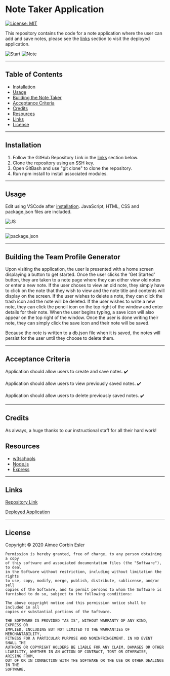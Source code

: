 # Note Taker Application

[![License: MIT](https://img.shields.io/badge/License-MIT-yellow.svg)](https://opensource.org/licenses/MIT)

This repository contains the code for a note application where the user can add and save notes, please see the [links](#Links) section to visit the deployed application.

![Start](./images/start.PNG)
![Note](./images/note.PNG)

---

## Table of Contents

- [Installation](#installation)
- [Usage](#Usage)
- [Building the Note Taker](#building-the-note-taker)
- [Acceptance Criteria](#acceptance-criteria)
- [Credits](#credits)
- [Resources](#resources)
- [Links](#Links)
- [License](#license)

---

## Installation

1. Follow the GitHub Repository Link in the [links](#Links) section below.
1. Clone the repository using an SSH key.
1. Open GitBash and use "git clone" to clone the repository.
1. Run npm install to install associated modules.

---

## Usage

Edit using VSCode after [installation](#installation). JavaScript, HTML, CSS and package.json files are included.

![JS](./images/server.PNG)

---

![package.json](./images/package.PNG)

---

## Building the Team Profile Generator

Upon visiting the application, the user is presented with a home screen displaying a button to get started. Once the user clicks the 'Get Started' button, they are taken to a note page where they can either view old notes or enter a new note. If the user choses to view an old note, they simply have to click on the note that they wish to view and the note title and contents will display on the screen. If the user wishes to delete a note, they can click the trash icon and the note will be deleted. If the user wishes to write a new note, they can click the pencil icon on the top right of the window and enter details for their note. When the user begins typing, a save icon will also appear on the top right of the window. Once the user is done writing their note, they can simply click the save icon and their note will be saved.

Because the note is written to a db.json file when it is saved, the notes will persist for the user until they choose to delete them.

---

## Acceptance Criteria

Application should allow users to create and save notes. :heavy_check_mark:

Application should allow users to view previously saved notes. :heavy_check_mark:

Application should allow users to delete previously saved notes. :heavy_check_mark:

---

## Credits

As always, a huge thanks to our instructional staff for all their hard work!

## Resources

- [w3schools](https://www.w3schools.com)
- [Node.js](https://nodejs.org/en/)
- [Express](https://expressjs.com/)

---

## Links

[Repository Link](https://github.com/aimeecesler/note-taker-application)

[Deployed Application](https://note-taker-aimee-esler.herokuapp.com/)

---

## License

Copyright &copy; 2020 Aimee Corbin Esler

    Permission is hereby granted, free of charge, to any person obtaining a copy
    of this software and associated documentation files (the "Software"), to deal
    in the Software without restriction, including without limitation the rights
    to use, copy, modify, merge, publish, distribute, sublicense, and/or sell
    copies of the Software, and to permit persons to whom the Software is
    furnished to do so, subject to the following conditions:

    The above copyright notice and this permission notice shall be included in all
    copies or substantial portions of the Software.

    THE SOFTWARE IS PROVIDED "AS IS", WITHOUT WARRANTY OF ANY KIND, EXPRESS OR
    IMPLIED, INCLUDING BUT NOT LIMITED TO THE WARRANTIES OF MERCHANTABILITY,
    FITNESS FOR A PARTICULAR PURPOSE AND NONINFRINGEMENT. IN NO EVENT SHALL THE
    AUTHORS OR COPYRIGHT HOLDERS BE LIABLE FOR ANY CLAIM, DAMAGES OR OTHER
    LIABILITY, WHETHER IN AN ACTION OF CONTRACT, TORT OR OTHERWISE, ARISING FROM,
    OUT OF OR IN CONNECTION WITH THE SOFTWARE OR THE USE OR OTHER DEALINGS IN THE
    SOFTWARE.
